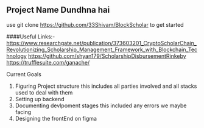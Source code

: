 ## Project Name Dundhna hai 
use git clone https://github.com/33Shivam/BlockScholar to get started

####Useful Links:-
https://www.researchgate.net/publication/373603201_CryptoScholarChain_Revolutionizing_Scholarship_Management_Framework_with_Blockchain_Technology
https://github.com/shyan179/ScholarshipDisbursementRinkeby
https://trufflesuite.com/ganache/


Current Goals 
1. Figuring Project structure this includes all parties involved and all stacks used to deal with them
2. Setting up backend
3. Documenting devlpoment stages this included any errors we maybe facing
4. Designing the frontEnd on figma


